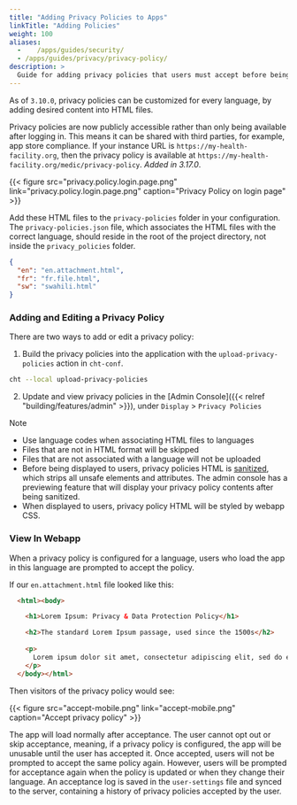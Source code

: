 ```yaml
---
title: "Adding Privacy Policies to Apps"
linkTitle: "Adding Policies"
weight: 100
aliases:
  -    /apps/guides/security/
  - /apps/guides/privacy/privacy-policy/
description: >
  Guide for adding privacy policies that users must accept before being allowed to use the app
---
```


As of `3.10.0`, privacy policies can be customized for every language, by adding desired content into HTML files. 

Privacy policies are now publicly accessible rather than only being available after logging in. This means it can be shared with third parties, for example, app store compliance. If your instance URL is `https://my-health-facility.org`, then the privacy policy is available at `https://my-health-facility.org/medic/privacy-policy`. _Added in 3.17.0_.

{{< figure src="privacy.policy.login.page.png" link="privacy.policy.login.page.png" caption="Privacy Policy on login page" >}}

Add these HTML files to the `privacy-policies` folder in your configuration. The `privacy-policies.json` file, which associates the HTML files with the correct language, should reside in the root of the project directory, not inside the `privacy_policies` folder.

```json
{
  "en": "en.attachment.html",
  "fr": "fr.file.html",
  "sw": "swahili.html"
}
```

### Adding and Editing a Privacy Policy

There are two ways to add or edit a privacy policy:
 
1. Build the privacy policies into the application with the `upload-privacy-policies` action in `cht-conf`.
```bash
cht --local upload-privacy-policies
```

2. Update and view privacy policies in the [Admin Console]({{< relref "building/features/admin" >}}), under `Display` > `Privacy Policies`

> [!NOTE]
> - Use language codes when associating HTML files to languages  
> - Files that are not in HTML format will be skipped  
> - Files that are not associated with a language will not be uploaded
> - Before being displayed to users, privacy policies HTML is [sanitized](https://docs.angularjs.org/api/ngSanitize/service/$sanitize), which strips all unsafe elements and attributes. The admin console has a previewing feature that will display your privacy policy contents after being sanitized.
> - When displayed to users, privacy policy HTML will be styled by webapp CSS.      


### View In Webapp

When a privacy policy is configured for a language, users who load the app in this language are prompted to accept the policy. 

If our `en.attachment.html` file looked like this:

```html
  <html><body>

    <h1>Lorem Ipsum: Privacy & Data Protection Policy</h1>

    <h2>The standard Lorem Ipsum passage, used since the 1500s</h2>
    
    <p>
      Lorem ipsum dolor sit amet, consectetur adipiscing elit, sed do eiusmod tempor incididunt ut labore et dolore magna aliqua. Ut enim ad minim veniam, quis nostrud exercitation ullamco laboris nisi ut aliquip ex ea commodo consequat. Duis aute irure dolor in reprehenderit in voluptate velit esse cillum dolore eu fugiat nulla pariatur. Excepteur sint occaecat cupidatat non proident, sunt in culpa qui officia deserunt mollit anim id est laborum
    </p>
  </body></html>
```

Then visitors of the privacy policy would see:

{{< figure src="accept-mobile.png" link="accept-mobile.png" caption="Accept privacy policy" >}}

The app will load normally after acceptance. The user cannot opt out or skip acceptance, meaning, if a privacy policy is configured, the app will be unusable until the user has accepted it. Once accepted, users will not be prompted to accept the same policy again. However, users will be prompted for acceptance again when the policy is updated or when they change their language. An acceptance log is saved in the `user-settings` file and synced to the server, containing a history of privacy policies accepted by the user.        

